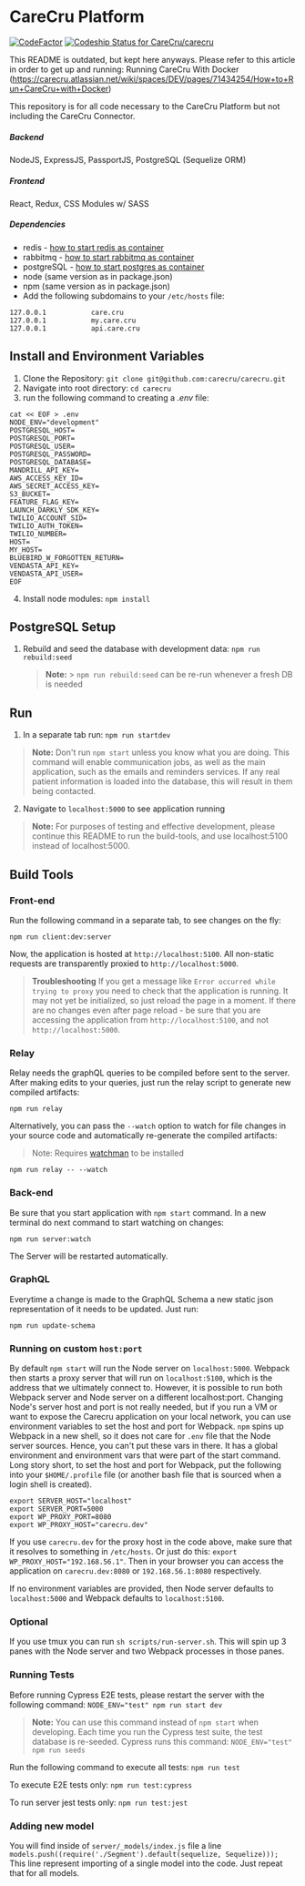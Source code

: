# CareCru Platform
[![CodeFactor](https://www.codefactor.io/repository/github/carecru/carecru/badge)](https://www.codefactor.io/repository/github/carecru/carecru)
[ ![Codeship Status for CareCru/carecru](https://app.codeship.com/projects/609e8860-1974-0135-f0cd-2681b2cba166/status?branch=master)](https://app.codeship.com/projects/219293)

This README is outdated, but kept here anyways.
Please refer to this article in order to get up and running:
Running CareCru With Docker (https://carecru.atlassian.net/wiki/spaces/DEV/pages/71434254/How+to+Run+CareCru+with+Docker)

This repository is for all code necessary to the CareCru Platform but not including the CareCru Connector.

##### Backend

NodeJS, ExpressJS, PassportJS, PostgreSQL (Sequelize ORM)

##### Frontend

React, Redux, CSS Modules w/ SASS

##### Dependencies

 - redis - [how to start redis as container](https://carecru.atlassian.net/wiki/spaces/EN/pages/227606543/Starting+single+redis+as+container)
 - rabbitmq - [how to start rabbitmq as container](https://carecru.atlassian.net/wiki/spaces/EN/pages/227442713/Starting+single+rabbitmq+as+container)
 - postgreSQL - [how to start postgres as container](https://carecru.atlassian.net/wiki/spaces/EN/pages/227475499/Starting+single+postgres+as+container)
 - node (same version as in package.json)
 - npm (same version as in package.json)
 - Add the following subdomains to your `/etc/hosts` file:

```
127.0.0.1           care.cru
127.0.0.1           my.care.cru
127.0.0.1           api.care.cru
```

## Install and Environment Variables

1.  Clone the Repository: `git clone git@github.com:carecru/carecru.git`
2.  Navigate into root directory: `cd carecru`
3.  run the following command to creating a *.env* file:
```
cat << EOF > .env
NODE_ENV="development"
POSTGRESQL_HOST=
POSTGRESQL_PORT=
POSTGRESQL_USER=
POSTGRESQL_PASSWORD=
POSTGRESQL_DATABASE=
MANDRILL_API_KEY=
AWS_ACCESS_KEY_ID=
AWS_SECRET_ACCESS_KEY=
S3_BUCKET=
FEATURE_FLAG_KEY=
LAUNCH_DARKLY_SDK_KEY=
TWILIO_ACCOUNT_SID=
TWILIO_AUTH_TOKEN=
TWILIO_NUMBER=
HOST=
MY_HOST=
BLUEBIRD_W_FORGOTTEN_RETURN=
VENDASTA_API_KEY=
VENDASTA_API_USER=
EOF
```
4.  Install node modules: `npm install`

## PostgreSQL Setup

1.  Rebuild and seed the database with development data: `npm run rebuild:seed`
    > **Note:** > `npm run rebuild:seed` can be re-run whenever a fresh DB is needed

## Run

1.  In a separate tab run: `npm run startdev`
> **Note:**
> Don't run `npm start` unless you know what you are doing. This command will enable communication jobs, as well as the main application, such as the emails and reminders services. If any real patient information is loaded into the database, this will result in them being contacted.

2.  Navigate to `localhost:5000` to see application running
> **Note:**
> For purposes of testing and effective development, please continue this README to run the build-tools, and use localhost:5100 instead of localhost:5000.

## Build Tools
### Front-end

Run the following command in a separate tab, to see changes on the fly:

`npm run client:dev:server`

Now, the application is hosted at `http://localhost:5100`. All non-static requests are transparently proxied to `http://localhost:5000`.

> **Troubleshooting**
> If you get a message like `Error occurred while trying to proxy` you need to check that the application is running. It may not yet be initialized, so just reload the page in a moment.
> If there are no changes even after page reload - be sure that you are accessing the application from `http://localhost:5100`, and not `http://localhost:5000`.

### Relay

Relay needs the graphQL queries to be compiled before sent to the server. After making edits to your queries, just run the relay script to generate new compiled artifacts:

`npm run relay`

Alternatively, you can pass the `--watch` option to watch for file changes in your source code and automatically re-generate the compiled artifacts:

> Note: Requires [watchman](https://facebook.github.io/watchman/) to be installed

`npm run relay -- --watch`

### Back-end

Be sure that you start application with `npm start` command. In a new terminal do next command to start watching on changes:

`npm run server:watch`

The Server will be restarted automatically.

### GraphQL

Everytime a change is made to the GraphQL Schema a new static json representation of it needs to be updated. Just run:

`npm run update-schema`

### Running on custom `host:port`

By default `npm start` will run the Node server on `localhost:5000`. Webpack then starts a proxy server that will run on `localhost:5100`, which is the address that we ultimately connect to. However, it is possible to run both Webpack server and Node server on a different localhost:port. Changing Node's server host and port is not really needed, but if you run a VM or want to expose the Carecru application on your local network, you can use environment variables to set the host and port for Webpack. `npm` spins up Webpack in a new shell, so it does not care for `.env` file that the Node server sources. Hence, you can't put these vars in there. It has a global environment and environment vars that were part of the start command. Long story short, to set the host and port for Webpack, put the following into your `$HOME/.profile` file (or another bash file that is sourced when a login shell is created).

```
export SERVER_HOST="localhost"
export SERVER_PORT=5000
export WP_PROXY_PORT=8080
export WP_PROXY_HOST="carecru.dev"
```

If you use `carecru.dev` for the proxy host in the code above, make sure that it resolves to something in `/etc/hosts`. Or just do this: `export WP_PROXY_HOST="192.168.56.1"`. Then in your browser you can access the application on `carecru.dev:8080` or `192.168.56.1:8080` respectively.

If no environment variables are provided, then Node server defaults to `localhost:5000` and Webpack defaults to `localhost:5100`.

### Optional

If you use tmux you can run `sh scripts/run-server.sh`. This will spin up 3 panes with the Node server and two Webpack processes in those panes.

### Running Tests

Before running Cypress E2E tests, please restart the server with the following command:
`NODE_ENV="test" npm run start dev`

> **Note:**
> You can use this command instead of `npm start` when developing.
> Each time you run the Cypress test suite, the test database is re-seeded. Cypress runs this command: `NODE_ENV="test" npm run seeds`

Run the following command to execute all tests:
`npm run test`

To execute E2E tests only:
`npm run test:cypress`

To run server jest tests only:
`npm run test:jest`

### Adding new model

You will find inside of `server/_models/index.js` file a line `models.push((require('./Segment').default(sequelize, Sequelize)));`
This line represent importing of a single model into the code. Just repeat that for all models.
